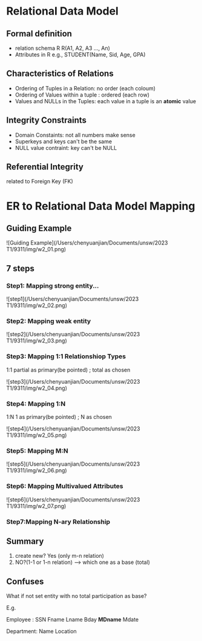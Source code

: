# Relational Data Model

## Formal definition

- relation schema R               R(A1, A2, A3 ..., An)
- Attributes in R                      e.g., STUDENT(Name, Sid, Age, GPA)

## Characteristics of Relations

- Ordering of Tuples in a Relation: no order (each coloum)
- Ordering of Values within a tuple : ordered (each row)
- Values and NULLs in the Tuples: each value in a tuple is an **atomic** value

## Integrity Constraints 

- Domain Constaints: not all numbers make sense
- Superkeys and keys can't be the same
- NULL value contraint: key can't be NULL

## Referential Integrity

related to Foreign Key (FK)



# ER to Relational Data Model Mapping

## Guiding Example

![Guiding Example](/Users/chenyuanjian/Documents/unsw/2023 T1/9311/img/w2_01.png)

## 7 steps

### Step1: Mapping strong entity...

![step1](/Users/chenyuanjian/Documents/unsw/2023 T1/9311/img/w2_02.png)

### Step2: Mapping weak entity

![step2](/Users/chenyuanjian/Documents/unsw/2023 T1/9311/img/w2_03.png)

### Step3: Mapping 1:1 Relationshiop Types

1:1     partial as primary(be pointed) ; total as chosen

![step3](/Users/chenyuanjian/Documents/unsw/2023 T1/9311/img/w2_04.png)

### Step4: Mapping 1:N

1:N    1 as primary(be pointed) ; N as chosen

![step4](/Users/chenyuanjian/Documents/unsw/2023 T1/9311/img/w2_05.png)

### Step5: Mapping M:N

![step5](/Users/chenyuanjian/Documents/unsw/2023 T1/9311/img/w2_06.png)

### Step6: Mapping Multivalued Attributes

![step6](/Users/chenyuanjian/Documents/unsw/2023 T1/9311/img/w2_07.png)

### Step7:Mapping N-ary Relationship



## Summary

1. create new? Yes (only m-n relation)
2. NO?(1-1 or 1-n relation) --> which one as a base (total)



## Confuses

What if not set entity with no total participation as base? 

E.g.

Employee : SSN		Fname		Lname		Bday	**MDname**	Mdate

Department: Name	Location

